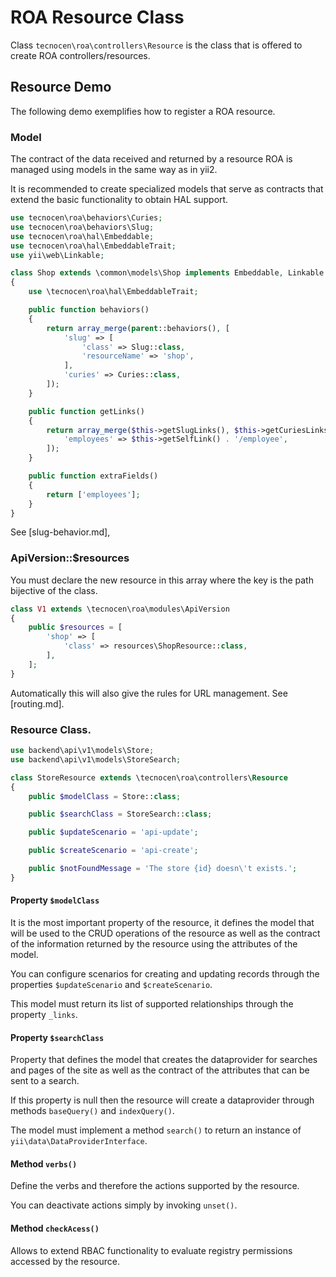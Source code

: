ROA Resource Class
====================

Class `tecnocen\roa\controllers\Resource` is the class that is offered to create ROA 
controllers/resources.

Resource Demo
---------------

The following demo exemplifies how to register a ROA resource.

### Model

The contract of the data received and returned by a resource ROA is managed
using models in the same way as in yii2.

It is recommended to create specialized models that serve as contracts that
extend the basic functionality to obtain HAL support.

```php
use tecnocen\roa\behaviors\Curies;
use tecnocen\roa\behaviors\Slug;
use tecnocen\roa\hal\Embeddable;
use tecnocen\roa\hal\EmbeddableTrait;
use yii\web\Linkable;

class Shop extends \common\models\Shop implements Embeddable, Linkable
{
    use \tecnocen\roa\hal\EmbeddableTrait;

    public function behaviors()
    {
        return array_merge(parent::behaviors(), [
            'slug' => [
                'class' => Slug::class,
                'resourceName' => 'shop',
            ],
            'curies' => Curies::class,
        ]);
    }

    public function getLinks()
    {
        return array_merge($this->getSlugLinks(), $this->getCuriesLinks(), [
            'employees' => $this->getSelfLink() . '/employee',
        ]);
    }

    public function extraFields()
    {
        return ['employees'];
    }
}
``` 

See [slug-behavior.md],

### ApiVersion::$resources

You must declare the new resource in this array where the key is the path
bijective of the class.

```php
class V1 extends \tecnocen\roa\modules\ApiVersion
{
    public $resources = [
        'shop' => [
            'class' => resources\ShopResource::class,
        ],
    ];
}
```

Automatically this will also give the rules for URL management.
See [routing.md].

### Resource Class.

```php
use backend\api\v1\models\Store;
use backend\api\v1\models\StoreSearch;

class StoreResource extends \tecnocen\roa\controllers\Resource
{
    public $modelClass = Store::class;

    public $searchClass = StoreSearch::class;

    public $updateScenario = 'api-update';

    public $createScenario = 'api-create';

    public $notFoundMessage = 'The store {id} doesn\'t exists.';
}
```

#### Property `$modelClass`

It is the most important property of the resource, it defines the model that will be used to
the CRUD operations of the resource as well as the contract of the information
returned by the resource using the attributes of the model.

You can configure scenarios for creating and updating records
through the properties `$updateScenario` and `$createScenario`.

This model must return its list of supported relationships through the
property `_links`.

#### Property `$searchClass`

Property that defines the model that creates the dataprovider for searches and
pages of the site as well as the contract of the attributes that can be sent
to a search.

If this property is null then the resource will create a dataprovider through
methods `baseQuery()` and `indexQuery()`.

The model must implement a method `search()` to return an instance of
`yii\data\DataProviderInterface`.

#### Method `verbs()`

Define the verbs and therefore the actions supported by the resource.

You can deactivate actions simply by invoking `unset()`.

#### Method `checkAcess()`

Allows to extend RBAC functionality to evaluate registry permissions
accessed by the resource.
